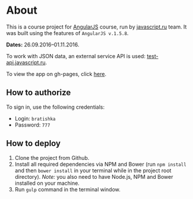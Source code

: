 # About

This is a course project for [AngularJS](http://learn.javascript.ru/courses/angular) course, run by [javascript.ru](http://learn.javascript.ru) team. It was built using the features of `AngularJS v.1.5.8`.

**Dates:** 26.09.2016–01.11.2016.

To work with JSON data, an external service API is used: [test-api.javascript.ru](http://test-api.javascript.ru/).

To view the app on gh-pages, click [here](https://biggus-dickus.github.io/mailbox/).

## How to authorize

To sign in, use the following credentials:
- Login: `bratishka`
- Password: `777`

## How to deploy

1. Clone the project from Github.
2. Install all required dependencies via NPM and Bower (run `npm install` and then `bower install` in your terminal while in the project root directory). *Note:* you also need to have Node.js, NPM and Bower installed on your machine.
3. Run `gulp` command in the terminal window.
